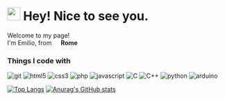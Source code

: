 <h1><img src="https://emojis.slackmojis.com/emojis/images/1531849430/4246/blob-sunglasses.gif?1531849430" width="30"/> Hey! Nice to see you.</h1>


<p>Welcome to my page! </br> I'm Emilio, from <img src="https://cdn-icons-png.flaticon.com/512/323/323325.png" width="13"/> <b>Rome</b> </p>
<h3>Things I code with</h3>


<p>
  <img alt="git" src="https://img.shields.io/badge/-Git-F05032?style=flat-square&logo=git&logoColor=white"/>
  <img alt="html5" src="https://img.shields.io/badge/-HTML5-E34F26?style=flat-square&logo=html5&logoColor=white"/>
  <img alt="css3" src="https://img.shields.io/badge/CSS3-1572B6.svg?style=flat-square&logo=CSS3&logoColor=white"/>
  <img alt="php" src="https://img.shields.io/badge/PHP-777BB4.svg?style=flat-square&logo=PHP&logoColor=white"/>
  <img alt="javascript" src="https://img.shields.io/badge/JavaScript-F7DF1E.svg?style=flat-square&logo=JavaScript&logoColor=white"/>
  <img alt="C" src="https://img.shields.io/badge/C-A8B9CC.svg?style=flat-square&logo=C&logoColor=white"/>
  <img alt="C++" src="https://img.shields.io/badge/C++-00599C.svg?style=flat-square&logo=C++&logoColor=white"/>
  <img alt="python" src="https://img.shields.io/badge/Python-3776AB.svg?style=flat-square&logo=Python&logoColor=white"/>
  <img alt="arduino" src="https://img.shields.io/badge/Arduino-00878F.svg?style=flat-square&logo=Arduino&logoColor=white"/>
</p>

[![Top Langs](https://github-readme-stats.vercel.app/api/top-langs/?username=Emiio11&layout=donut&langs_count=10&theme=tokyonight)](https://github.com/anuraghazra/github-readme-stats) [![Anurag's GitHub stats](https://github-readme-stats.vercel.app/api?username=Emiio11 )](https://github.com/anuraghazra/github-readme-stats)

